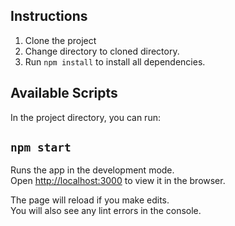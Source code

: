 ## Instructions

1. Clone the project
2. Change directory to cloned directory.
3. Run `npm install` to install all dependencies.

## Available Scripts

In the project directory, you can run:

## `npm start`

Runs the app in the development mode.<br />
Open [http://localhost:3000](http://localhost:3000) to view it in the browser.

The page will reload if you make edits.<br />
You will also see any lint errors in the console.